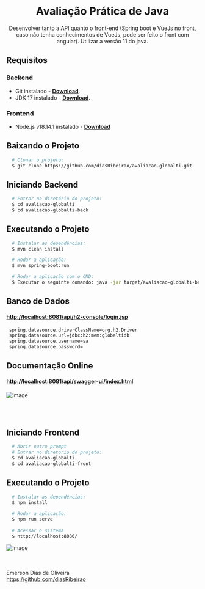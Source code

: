 <h1 align="center">
Avaliação Prática de Java 
</h1>

<p align="center">
  Desenvolver tanto a API quanto o front-end (Spring boot e VueJs no front, caso não tenha 
conhecimentos de VueJs, pode ser feito o front com angular). Utilizar a versão 11 do java. 
</p>

## Requisitos
### Backend
- Git instalado - [**Download**](https://git-scm.com/downloads).
- JDK 17 instalado - [**Download**](https://www.oracle.com/java/technologies/javase/jdk17-archive-downloads.html).

### Frontend
- Node.js v18.14.1 instalado - [**Download**](https://nodejs.org/en/download/prebuilt-installer)

## Baixando o Projeto
``` bash
  # Clonar o projeto:
  $ git clone https://github.com/diasRibeirao/avaliacao-globalti.git
```


## Iniciando Backend
``` bash
  # Entrar no diretório do projeto:
  $ cd avaliacao-globalti
  $ cd avaliacao-globalti-back
```

## Executando o Projeto
```bash
  # Instalar as dependências:
  $ mvn clean install 

  # Rodar a aplicação:
  $ mvn spring-boot:run

  # Rodar a aplicação com o CMD:
  $ Executar o seguinte comando: java -jar target/avaliacao-globalti-back-0.0.1-SNAPSHOT.jar

```

## Banco de Dados

#### [**http://localhost:8081/api/h2-console/login.jsp**](http://localhost:8081/api/h2-console/login.jsp)
```bash
 spring.datasource.driverClassName=org.h2.Driver
 spring.datasource.url=jdbc:h2:mem:globaltidb
 spring.datasource.username=sa
 spring.datasource.password=
```

## Documentação Online

#### [**http://localhost:8081/api/swagger-ui/index.html**](http://localhost:8081/api/swagger-ui/index.html)

![image](https://github.com/diasRibeirao/avaliacao-globalti/assets/29930488/945c9386-0372-4a4c-b14b-be67637a6e38)

<br /><br />

## Iniciando Frontend
``` bash  
  # Abrir outro prompt
  # Entrar no diretório do projeto:
  $ cd avaliacao-globalti
  $ cd avaliacao-globalti-front
```

## Executando o Projeto
```bash
  # Instalar as dependências:
  $ npm install 

  # Rodar a aplicação:
  $ npm run serve
  
  # Acessar o sistema
  $ http://localhost:8080/

```
![image](https://github.com/diasRibeirao/avaliacao-globalti/assets/29930488/759c833d-7287-4184-8f7a-ede137c18fd5)


<br /><br />
Emerson Dias de Oliveira<br />
https://github.com/diasRibeirao
